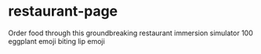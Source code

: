 # restaurant-page
Order food through this groundbreaking restaurant immersion simulator 100 eggplant emoji biting lip emoji
